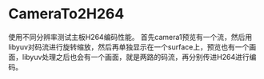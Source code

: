 # CameraTo2H264
使用不同分辨率测试主板H264编码性能。
首先camera1预览有一个流，然后用libyuv对码流进行旋转缩放，然后再单独显示在一个surface上，预览也有一个画面，libyuv处理之后也会有一个画面，就是两路的码流，再分别传进H264进行编码。
